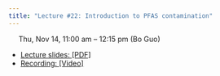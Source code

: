 ```yaml
---
title: "Lecture #22: Introduction to PFAS contamination"
---
```


&nbsp;&nbsp;&nbsp;&nbsp;&nbsp;Thu, Nov 14, 11:00 am – 12:15 pm (Bo Guo)

- [Lecture slides: [PDF]]() 
- [Recording: [Video]]()
